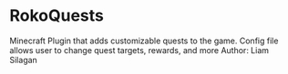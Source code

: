 # RokoQuests
Minecraft Plugin that adds customizable quests to the game.
Config file allows user to change quest targets, rewards, and more
Author: Liam Silagan